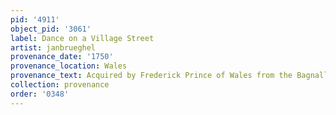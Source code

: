 ```yaml
---
pid: '4911'
object_pid: '3061'
label: Dance on a Village Street
artist: janbrueghel
provenance_date: '1750'
provenance_location: Wales
provenance_text: Acquired by Frederick Prince of Wales from the Bagnall Collection
collection: provenance
order: '0348'
---
```


